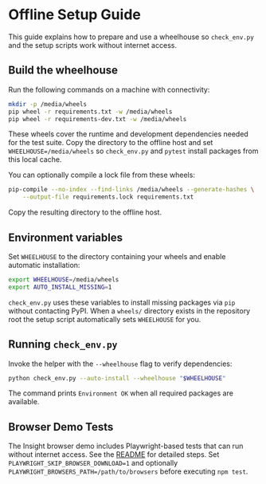 # Offline Setup Guide

This guide explains how to prepare and use a wheelhouse so `check_env.py` and the
setup scripts work without internet access.

## Build the wheelhouse

Run the following commands on a machine with connectivity:

```bash
mkdir -p /media/wheels
pip wheel -r requirements.txt -w /media/wheels
pip wheel -r requirements-dev.txt -w /media/wheels
```
These wheels cover the runtime and development dependencies needed for the test
suite. Copy the directory to the offline host and set
`WHEELHOUSE=/media/wheels` so `check_env.py` and `pytest` install packages from
this local cache.

You can optionally compile a lock file from these wheels:

```bash
pip-compile --no-index --find-links /media/wheels --generate-hashes \
    --output-file requirements.lock requirements.txt
```

Copy the resulting directory to the offline host.

## Environment variables

Set `WHEELHOUSE` to the directory containing your wheels and enable automatic
installation:

```bash
export WHEELHOUSE=/media/wheels
export AUTO_INSTALL_MISSING=1
```

`check_env.py` uses these variables to install missing packages via `pip` without
contacting PyPI. When a `wheels/` directory exists in the repository root the
setup script automatically sets `WHEELHOUSE` for you.

## Running `check_env.py`

Invoke the helper with the `--wheelhouse` flag to verify dependencies:

```bash
python check_env.py --auto-install --wheelhouse "$WHEELHOUSE"
```

The command prints `Environment OK` when all required packages are available.

## Browser Demo Tests

The Insight browser demo includes Playwright-based tests that can run without
internet access. See the [README](../alpha_factory_v1/demos/alpha_agi_insight_v1/insight_browser_v1/README.md#running-browser-tests)
for detailed steps. Set `PLAYWRIGHT_SKIP_BROWSER_DOWNLOAD=1` and optionally
`PLAYWRIGHT_BROWSERS_PATH=/path/to/browsers` before executing `npm test`.

